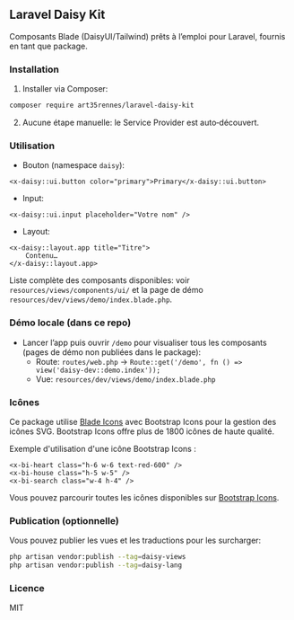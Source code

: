 ## Laravel Daisy Kit

Composants Blade (DaisyUI/Tailwind) prêts à l’emploi pour Laravel, fournis en tant que package.

### Installation

1. Installer via Composer:

```bash
composer require art35rennes/laravel-daisy-kit
```

2. Aucune étape manuelle: le Service Provider est auto‑découvert.

### Utilisation

- Bouton (namespace `daisy`):

```blade
<x-daisy::ui.button color="primary">Primary</x-daisy::ui.button>
```

- Input:

```blade
<x-daisy::ui.input placeholder="Votre nom" />
```

- Layout:

```blade
<x-daisy::layout.app title="Titre">
    Contenu…
</x-daisy::layout.app>
```

Liste complète des composants disponibles: voir `resources/views/components/ui/` et la page de démo `resources/dev/views/demo/index.blade.php`.

### Démo locale (dans ce repo)

- Lancer l’app puis ouvrir `/demo` pour visualiser tous les composants (pages de démo non publiées dans le package):
  - Route: `routes/web.php` → `Route::get('/demo', fn () => view('daisy-dev::demo.index'));`
  - Vue: `resources/dev/views/demo/index.blade.php`

### Icônes

Ce package utilise [Blade Icons](https://blade-ui-kit.com/blade-icons#search) avec Bootstrap Icons pour la gestion des icônes SVG. Bootstrap Icons offre plus de 1800 icônes de haute qualité.

Exemple d'utilisation d'une icône Bootstrap Icons :

```blade
<x-bi-heart class="h-6 w-6 text-red-600" />
<x-bi-house class="h-5 w-5" />
<x-bi-search class="w-4 h-4" />
```

Vous pouvez parcourir toutes les icônes disponibles sur [Bootstrap Icons](https://icons.getbootstrap.com/).

### Publication (optionnelle)

Vous pouvez publier les vues et les traductions pour les surcharger:

```bash
php artisan vendor:publish --tag=daisy-views
php artisan vendor:publish --tag=daisy-lang
```

### Licence

MIT
